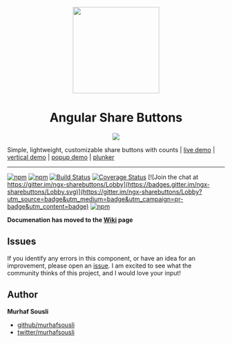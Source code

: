 <p align="center">
  <img height="200px" width="200px" style="text-align: center;" src="https://cdn.rawgit.com/MurhafSousli/ngx-sharebuttons/master/assets/logo.svg">
  <h1 align="center">Angular Share Buttons</h1>
  <p align="center"><img src="https://camo.githubusercontent.com/27616547b01ca8d5695bb33ebe5c889e9fe681cb/68747470733a2f2f63646e2e7261776769742e636f6d2f4d7572686166536f75736c692f6e67322d7368617265627574746f6e732f6d61737465722f6173736574732f627574746f6e732e706e67" data-canonical-src="https://cdn.rawgit.com/MurhafSousli/ngx-sharebuttons/master/assets/logo.svg" style="max-width:100%;"></a>
  </p>

Simple, lightweight, customizable share buttons with counts | [live demo](https://murhafsousli.github.io/ngx-sharebuttons/) | [vertical demo](https://murhafsousli.github.io/memory/) | [popup demo](https://murhafsousli.github.io/8puzzle/#/) | [plunker](https://plnkr.co/edit/c9A6xzGQ8iSuKo3NMYLz)
___

[![npm](https://img.shields.io/badge/demo-online-ed1c46.svg)](https://murhafsousli.github.io/ngx-sharebuttons/)
[![npm](https://img.shields.io/npm/v/ngx-sharebuttons.svg?maxAge=2592000?style=plastic)](https://www.npmjs.com/package/ngx-sharebuttons) 
[![Build Status](https://travis-ci.org/MurhafSousli/ngx-sharebuttons.svg?branch=master)](https://travis-ci.org/MurhafSousli/ngx-sharebuttons) 
[![Coverage Status](https://coveralls.io/repos/github/MurhafSousli/ngx-sharebuttons/badge.svg?branch=master)](https://coveralls.io/github/MurhafSousli/ngx-sharebuttons?branch=master)
[![Join the chat at https://gitter.im/ngx-sharebuttons/Lobby](https://badges.gitter.im/ngx-sharebuttons/Lobby.svg)](https://gitter.im/ngx-sharebuttons/Lobby?utm_source=badge&utm_medium=badge&utm_campaign=pr-badge&utm_content=badge)
[![npm](https://img.shields.io/npm/l/express.svg?maxAge=2592000)](/LICENSE)

**Documenation has moved to the [Wiki](https://github.com/MurhafSousli/ngx-sharebuttons/wiki) page**

## Issues

If you identify any errors in this component, or have an idea for an improvement, please open an [issue](https://github.com/MurhafSousli/ngx-sharebuttons/issues). I am excited to see what the community thinks of this project, and I would love your input!

## Author

 **Murhaf Sousli**

 - [github/murhafsousli](https://github.com/MurhafSousli)
 - [twitter/murhafsousli](https://twitter.com/MurhafSousli)

